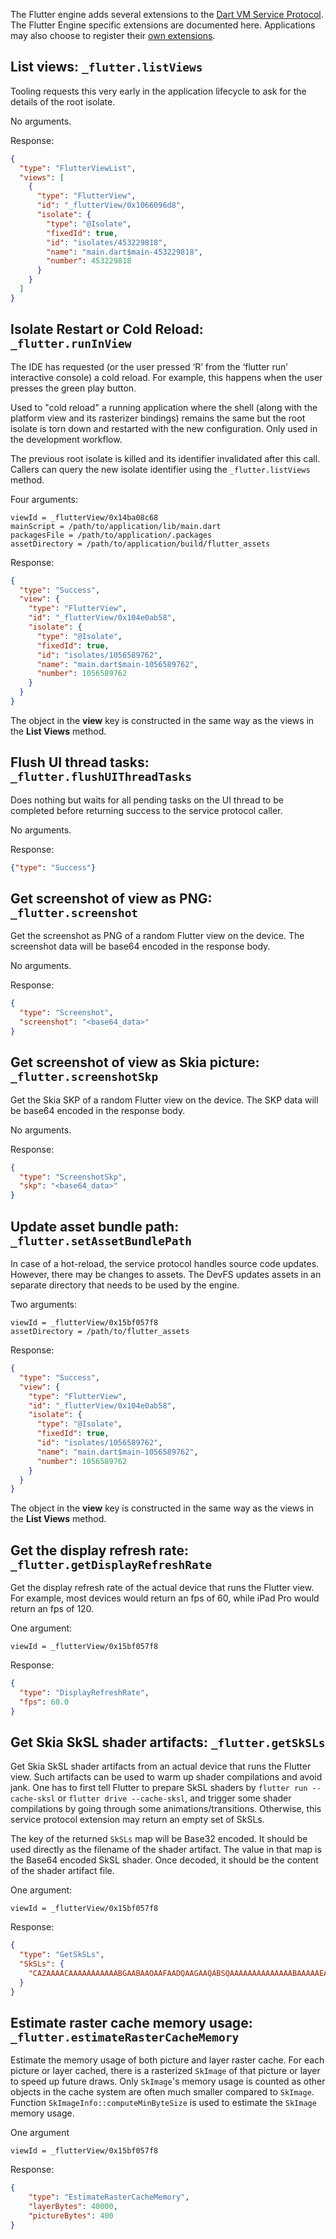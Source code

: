 The Flutter engine adds several extensions to the [Dart VM Service Protocol](https://github.com/dart-lang/sdk/blob/main/runtime/vm/service/service.md). The Flutter Engine specific extensions are documented here. Applications may also choose to register their [own extensions](https://api.dartlang.org/stable/1.24.3/dart-developer/registerExtension.html).

## List views: `_flutter.listViews`

Tooling requests this very early in the application lifecycle to ask for the details of the root isolate.

No arguments.

Response:

```json
{
  "type": "FlutterViewList",
  "views": [
    {
      "type": "FlutterView",
      "id": "_flutterView/0x1066096d8",
      "isolate": {
        "type": "@Isolate",
        "fixedId": true,
        "id": "isolates/453229818",
        "name": "main.dart$main-453229818",
        "number": 453229818
      }
    }
  ]
}
```

## Isolate Restart or Cold Reload: `_flutter.runInView`

The IDE has requested (or the user pressed ‘R’ from the ‘flutter run’ interactive console) a cold reload. For example, this happens when the user presses the green play button.

Used to "cold reload" a running application where the shell (along with the platform view and its rasterizer bindings) remains the same but the root isolate is torn down and restarted with the new configuration. Only used in the development workflow.

The previous root isolate is killed and its identifier invalidated after this call. Callers can query the new isolate identifier using the `_flutter.listViews` method.

Four arguments:

```
viewId = _flutterView/0x14ba08c68
mainScript = /path/to/application/lib/main.dart
packagesFile = /path/to/application/.packages
assetDirectory = /path/to/application/build/flutter_assets
```

Response:

```json
{
  "type": "Success",
  "view": {
    "type": "FlutterView",
    "id": "_flutterView/0x104e0ab58",
    "isolate": {
      "type": "@Isolate",
      "fixedId": true,
      "id": "isolates/1056589762",
      "name": "main.dart$main-1056589762",
      "number": 1056589762
    }
  }
}
```

The object in the **view** key is constructed in the same way as the views in the **List Views** method.


## Flush UI thread tasks: `_flutter.flushUIThreadTasks`

Does nothing but waits for all pending tasks on the UI thread to be completed before returning success to the service protocol caller.

No arguments.

Response:

```json
{"type": "Success"}
```

## Get screenshot of view as PNG: `_flutter.screenshot`

Get the screenshot as PNG of a random Flutter view on the device. The screenshot data will be base64 encoded in the response body.

No arguments.

Response:

```json
{
  "type": "Screenshot",
  "screenshot": "<base64_data>"
}
```

## Get screenshot of view as Skia picture: `_flutter.screenshotSkp`

Get the Skia SKP of a random Flutter view on the device. The SKP data will be base64 encoded in the response body.

No arguments.

Response:

```json
{
  "type": "ScreenshotSkp",
  "skp": "<base64_data>"
}
```

## Update asset bundle path: `_flutter.setAssetBundlePath`

In case of a hot-reload, the service protocol handles source code updates. However, there may be changes to assets. The DevFS updates assets in an separate directory that needs to be used by the engine.

Two arguments:

```
viewId = _flutterView/0x15bf057f8
assetDirectory = /path/to/flutter_assets
```

Response:

```json
{
  "type": "Success",
  "view": {
    "type": "FlutterView",
    "id": "_flutterView/0x104e0ab58",
    "isolate": {
      "type": "@Isolate",
      "fixedId": true,
      "id": "isolates/1056589762",
      "name": "main.dart$main-1056589762",
      "number": 1056589762
    }
  }
}
```

The object in the **view** key is constructed in the same way as the views in the **List Views** method.

## Get the display refresh rate: `_flutter.getDisplayRefreshRate`

Get the display refresh rate of the actual device that runs the Flutter view. For example, most devices would return an fps of 60, while iPad Pro would return an fps of 120.

One argument:

```
viewId = _flutterView/0x15bf057f8
```

Response:

```json
{
  "type": "DisplayRefreshRate",
  "fps": 60.0
}
```

## Get Skia SkSL shader artifacts: `_flutter.getSkSLs`

Get Skia SkSL shader artifacts from an actual device that runs the Flutter view. Such artifacts can be used to warm up shader compilations and avoid jank. One has to first tell Flutter to prepare SkSL shaders by `flutter run --cache-sksl` or `flutter drive --cache-sksl`, and trigger some shader compilations by going through some animations/transitions. Otherwise, this service protocol extension may return an empty set of SkSLs.

The key of the returned `SkSLs` map will be Base32 encoded. It should be used directly as the filename of the shader artifact. The value in that map is the Base64 encoded SkSL shader. Once decoded, it should be the content of the shader artifact file.

One argument:

```
viewId = _flutterView/0x15bf057f8
```

Response:

```json
{
  "type": "GetSkSLs",
  "SkSLs": {
    "CAZAAAACAAAAAAAAAAABGAABAAOAAFAADQAAGAAQABSQAAAAAAAAAAAAAABAAAAAEAAGGAA": "eQ=="
  }
}
```

## Estimate raster cache memory usage: `_flutter.estimateRasterCacheMemory`

Estimate the memory usage of both picture and layer raster cache. For each picture or layer cached, there is a rasterized `SkImage` of that picture or layer to speed up future draws. Only `SkImage`'s memory usage is counted as other objects in the cache system are often much smaller compared to `SkImage`. Function `SkImageInfo::computeMinByteSize` is used to estimate the `SkImage` memory usage.

One argument

 ```
viewId = _flutterView/0x15bf057f8
```

Response:

```json
{
    "type": "EstimateRasterCacheMemory",
    "layerBytes": 40000,
    "pictureBytes": 400
}
```
